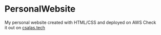 # PersonalWebsite
My personal website created with HTML/CSS and deployed on AWS
Check it out on [csalas.tech](http://www.csalas.tech)
